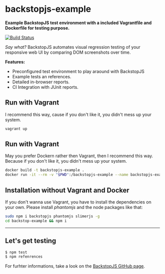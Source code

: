 # backstopjs-example
**Example BackstopJS test environment with a included Vagrantfile and Dockerfile for testing purpose.**

[![Build Status](https://travis-ci.org/vergissberlin/backstopjs-example.svg?branch=master)](https://travis-ci.org/vergissberlin/backstopjs-example)

_Say what?_ BackstopJS automates visual regression testing of your responsive web UI by comparing DOM screenshots over time.

**Features:**

- Preconfigured test environment to play araound with BackstopJS
- Example tests an references.
- Detailed in-browser reports.
- CI Integration with JUnit reports.

## Run with Vagrant
I recommend this way, cause if you don't like it, you didn't mess up your system.

```sh
vagrant up
```

## Run with Vagrant
May you prefer Dockern rather then Vagrant, then I recommend this way. Because if you don't like it, you didn't mess up your system.

```sh
docker build -t backstopjs-example .
docker run -it --rm -v "$PWD":/backstopjs-example --name backstopjs-example-container backstopjs-example bash
```


## Installation without Vagrant and Docker
If you don't wanna use Vagrant, you have to install the dependencies on your own. Please install _phantomjs_ and the node packages like that:

```sh
sudo npm i backstopjs phantomjs slimerjs -g
cd backstop-example && npm i
```


----


## Let's get testing
```sh
$ npm test
$ npm refenrences
```
 For furhter informations, take a look on the [BackstopJS GitHub page](https://github.com/garris/BackstopJS).
